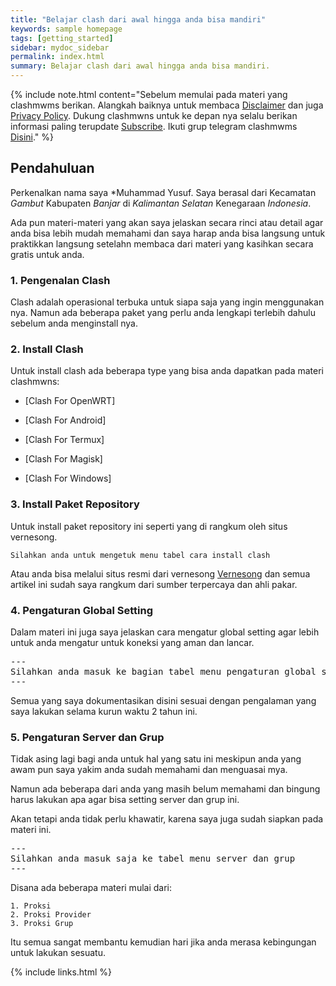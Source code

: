```yaml
---
title: "Belajar clash dari awal hingga anda bisa mandiri"
keywords: sample homepage
tags: [getting_started]
sidebar: mydoc_sidebar
permalink: index.html
summary: Belajar clash dari awal hingga anda bisa mandiri.
---
```


{% include note.html content="Sebelum memulai pada materi yang clashmwms berikan. Alangkah baiknya untuk membaca <a alt='disclaimer clashmwns' href='https://www.clashmwns.com/disclaimer'>Disclaimer</a> dan juga <a alt='disclaimer clashmwns' href='https://www.clashmwns.com/privacy-policy'>Privacy Policy</a>. Dukung clashmwns untuk ke depan nya selalu berikan informasi paling terupdate <a href='https://youtube.com/@mwnsofficial'>Subscribe</a>. Ikuti grup telegram clashmwms <a href='https://t.me/+MV1v5tLmOSI2ODU1'>Disini</a>." %}

## Pendahuluan

Perkenalkan nama saya *Muhammad Yusuf. Saya berasal dari Kecamatan *Gambut* Kabupaten *Banjar* di *Kalimantan Selatan* Kenegaraan *Indonesia*.

Ada pun materi-materi yang akan saya jelaskan secara rinci atau detail agar anda bisa lebih mudah memahami dan saya harap anda bisa langsung untuk praktikkan langsung setelahn membaca dari materi yang kasihkan secara gratis untuk anda.

### 1. Pengenalan Clash

Clash adalah operasional terbuka untuk siapa saja yang ingin menggunakan nya. Namun ada beberapa paket yang perlu anda lengkapi terlebih dahulu sebelum anda menginstall nya.

### 2. Install Clash

Untuk install clash ada beberapa type yang bisa anda dapatkan pada materi clashmwns:

* [Clash For OpenWRT]

* [Clash For Android]

* [Clash For Termux]

* [Clash For Magisk]

* [Clash For Windows]

### 3. Install Paket Repository

Untuk install paket repository ini seperti yang di rangkum oleh situs vernesong.

```
Silahkan anda untuk mengetuk menu tabel cara install clash
```

Atau anda bisa melalui situs resmi dari vernesong [Vernesong](https://github.com/vernesong/OpenClash) dan semua artikel ini sudah saya rangkum dari sumber terpercaya dan ahli pakar.

### 4. Pengaturan Global Setting

Dalam materi ini juga saya jelaskan cara mengatur global setting agar lebih untuk anda mengatur untuk koneksi yang aman dan lancar.

<pre>
---
Silahkan anda masuk ke bagian tabel menu pengaturan global setting
---
</pre>

Semua yang saya dokumentasikan disini sesuai dengan pengalaman yang saya lakukan selama kurun waktu 2 tahun ini.

### 5. Pengaturan Server dan Grup

Tidak asing lagi bagi anda untuk hal yang satu ini meskipun anda yang awam pun saya yakim anda sudah memahami dan menguasai mya.

Namun ada beberapa dari anda yang masih belum memahami dan bingung harus lakukan apa agar bisa setting server dan grup ini.

Akan tetapi anda tidak perlu khawatir, karena saya juga sudah siapkan pada materi ini.

<pre>
---
Silahkan anda masuk saja ke tabel menu server dan grup
---
</pre>

Disana ada beberapa materi mulai dari:

```
1. Proksi
2. Proksi Provider
3. Proksi Grup
```

Itu semua sangat membantu kemudian hari jika anda merasa kebingungan untuk lakukan sesuatu.


{% include links.html %}
